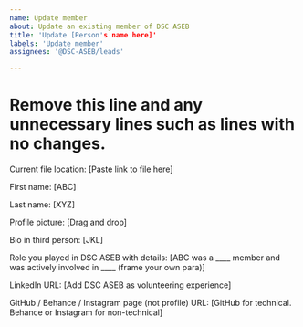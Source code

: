 ```yaml
---
name: Update member
about: Update an existing member of DSC ASEB
title: 'Update [Person's name here]'
labels: 'Update member'
assignees: '@DSC-ASEB/leads'

---
```


# Remove this line and any unnecessary lines such as lines with no changes.

Current file location: [Paste link to file here]

First name: [ABC]

Last name: [XYZ]

Profile picture: [Drag and drop]

Bio in third person: [JKL]

Role you played in DSC ASEB with details: [ABC was a ____ member and was actively involved in ____ (frame your own para)]

LinkedIn URL: [Add DSC ASEB as volunteering experience]

GitHub / Behance / Instagram page (not profile) URL: [GitHub for technical. Behance or Instagram for non-technical]
